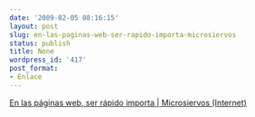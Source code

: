 ```yaml
---
date: '2009-02-05 08:16:15'
layout: post
slug: en-las-paginas-web-ser-rapido-importa-microsiervos
status: publish
title: None
wordpress_id: '417'
post_format:
- Enlace
---
```


[En las páginas web, ser rápido importa | Microsiervos (Internet)](http://www.microsiervos.com/archivo/internet/webs-ser-rapido-importa.html)

